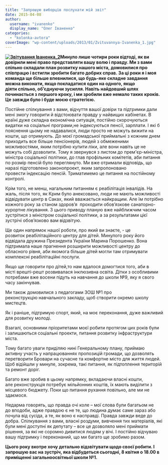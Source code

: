 ```yaml
---
title: "Запрошую виборців послухати мій звіт"
date: 2015-04-08
author: 
  username: "ivanenko"
  display_name: "Олег Іваненко"
categories: 
  - "kolonka-avtora"
coverImage: "wp-content/uploads/2013/01/Zvituvannya-Ivanenka_1.jpg"
---
```


**[![Звітування Іваненка_2](https://mpz.brovary.org/wp-content/uploads/2013/01/Zvituvannya-Ivanenka_2.jpg)](https://mpz.brovary.org/wp-content/uploads/2013/01/Zvituvannya-Ivanenka_2.jpg)Минуло лише чотири роки відтоді, як ви довірили мені право представляти вашу волю і правду. Ми з вами спільно складали план розвитку нашого міста, домовилися про співпрацю і встигли зробити багато добрих справ. За ці роки я і моя команда ще більше впевнилися, що будь-яке складне завдання можна виконати, якщо покладатися один на одного, якщо діяти спільно, об’єднуючи зусилля. Навіть найдовший шлях починається з першого кроку, і ми зробили вже немало таких кроків. Це завжди було і буде моєю стратегією.**

Постійне спілкування з вами, відчуття вашої довіри та підтримки дали мені змогу говорити й відстоювати правду у найвищих кабінетах. В країні дуже складна економічна ситуація, постійно скорочуються видатки на соціальні програми,не індексуються пенсії, зарплати. І які б пояснення цьому не надавалися, люди просто не можуть вижити на кошти, що отримують. До моєї громадської приймальні з кожним днем приходить все більше пенсіонерів, людей з обмеженими можливостями, яким потрібно купити ліки, але вони навіть це не можуть собі дозволити. Тому я звернувся з листом до прем'єр-міністра, міністра соціальної політики, до глав профільних комітетів, аби питання по розмір пенсій було переглянуто. Ми вже отримали відповідь, що наразі підготовлено законопроект, яким запропоновано провести індексацію пенсій. Триматимемо це питання на постійному контролі.

Крім того, не менш, нагальним питанням є реабілітація інвалідів. На жаль, після того, як Крим було анексовано, люди не мають можливості відвідувати центр в Саках, який вважається найкращим. Але їм потрібно кожного року за станом здоров’я  проходити обов’язкове санаторно-курортне лікування. З цього приводу планую вже найближчим часом зустрітися з міністром соціальної політики, а за результатами цієї зустрічі обов’язково вам відзвітую.

Ще один напрямок нашої роботи, про який ви знаєте, - це розвиток реабілітаційного центру для дітей. Минулого року його відвідала дружина Президента України Марина Порошенко. Вона підтримала наше прагнення розширити можливості центру до обласного рівня, аби якомога більше дітей могли там отримувати комплексні реабілітаційні послуги.

Якщо ще говорити про дітей,то нам вдалося домогтися того, аби в місті врешті-решт розвивалася інклюзивна освіта. Дітки з особливими потребами вже восени підуть на навчання до школи №9, яку я свого часу закінчував.

Ми також домовилися з педагогами ЗОШ №1 про реконструкцію навчального закладу, щоб створити окремо школу мистецтв.

Як і раніше, підтримую спорт, який, на моє переконання, дуже важливий для розвитку молоді.

Взагалі, основними пріоритетами моєї робити протягом цих років були і залишаються соціальні проекти, питання розвитку інфраструктури міста.

Тому багато уваги приділяю нині Генеральному плану, приймаю активну участь у напрацюваннях пропозицій громади, що дозволять перетворити Бровари на сучасне та комфортне місто для життя людей. Щоб відійшли у минуле, зокрема, такі питання, як підтоплення територій та ремонт доріг.

Багато вже зробив в цьому напрямку, вкладаючи власні кошти, але реконструкція потребує мільйонних коштів, їх мають виділити з місцевого бюджету. Поки що питання рухання повільно, але ми не здаємося.

Недарма говорять, що правда очі коле – мої слова були багатьом не до вподоби, адже правдою є не те, що людина думає саме зараз або почула від сусіда, а те, як воно є насправді. Правда завжди веде до добра. Спілкування з вами, власні роздуми, вивчення тих матеріалів, які були мені доступні як депутату – все це дозволяло мені приймати рішення, за які не соромно дивитися людям у вічі. І постійно відчуваю вашу підтримку і переконаний, що ми багато ще зробимо разом.

**Цього року вкотре хочу детально відзвітувати щодо своєї робити. І запрошую вас на зустріч, яка відбудеться сьогодні, 8 квітня о 18.00 в приміщенні загальноосвітньої школи №1.**

